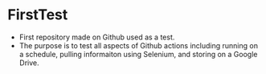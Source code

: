 # FirstTest
- First repository made on Github used as a test.
- The purpose is to test all aspects of Github actions including running on a schedule, pulling informaiton using Selenium, and storing on a Google Drive. 
